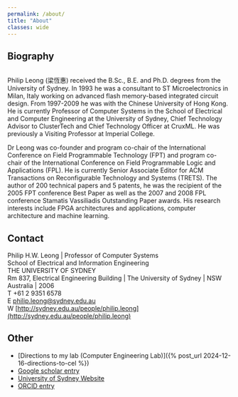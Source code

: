 ```yaml
---
permalink: /about/
title: "About"
classes: wide
---
```


## Biography

<figure style="width: 30%" class="align-right">
  <img src="{{ site.url }}{{ site.baseurl }}/assets/images/phwlphoto-300x225.jpg" alt="">
</figure> 

Philip Leong (梁恆惠) received the B.Sc., B.E. and Ph.D. degrees from the University of Sydney. In 1993 he was a consultant to ST Microelectronics in Milan, Italy working on advanced flash memory-based integrated circuit design. From 1997-2009 he was with the Chinese University of Hong Kong. He is currently Professor of Computer Systems in the School of Electrical and Computer Engineering at the University of Sydney, Chief Technology Advisor to ClusterTech and Chief Technology Officer at CruxML. He was previously a Visiting Professor at Imperial College.

Dr Leong was co-founder and program co-chair of the International Conference on Field Programmable Technology (FPT) and program co-chair of the International Conference on Field Programmable Logic and Applications (FPL). He is currently Senior Associate Editor for ACM Transactions on Reconfigurable Technology and Systems (TRETS). The author of 200 technical papers and 5 patents, he was the recipient of the 2005 FPT conference Best Paper as well as the 2007 and 2008 FPL conference Stamatis Vassiliadis Outstanding Paper awards. His research interests include FPGA architectures and applications, computer architecture and machine learning.

## Contact

Philip H.W. Leong | Professor of Computer Systems  
School of Electrical and Information Engineering  
THE UNIVERSITY OF SYDNEY   
Rm 837, Electrical Engineering Building | The University of Sydney | NSW  Australia | 2006  
T +61 2 9351 6578  
E  philip.leong@sydney.edu.au  
W  [http://sydney.edu.au/people/philip.leong](http://sydney.edu.au/people/philip.leong)


## Other
 * [Directions to my lab (Computer Engineering Lab)]({% post_url 2024-12-16-directions-to-cel %})
 * [Google scholar entry](https://scholar.google.com.au/citations?user=fTs3gvMAAAAJ&amp)
 * [University of Sydney Website](http://sydney.edu.au/people/philip.leong)
 * [ORCID entry](http://orcid.org/0000-0002-3923-3499)

